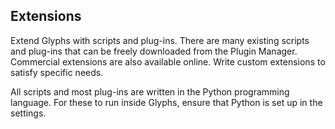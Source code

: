 ## Extensions

Extend Glyphs with scripts and plug-ins.
There are many existing scripts and plug-ins that can be freely downloaded from the Plugin Manager.
Commercial extensions are also available online.
Write custom extensions to satisfy specific needs.

All scripts and most plug-ins are written in the Python programming language.
For these to run inside Glyphs, ensure that Python is set up in the settings.